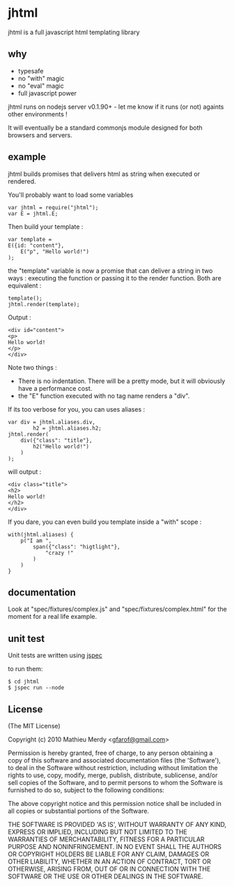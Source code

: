 
# jhtml

jhtml is a full javascript html templating library

## why

- 	typesafe
- 	no "with" magic
- 	no "eval" magic
- 	full javascript power

jhtml runs on nodejs server v0.1.90+ - let me know if it runs (or not) againts other environments !

It will eventually be a standard commonjs module designed for both browsers and servers.

## example

jhtml builds promises that delivers html as string when executed or rendered.

You'll probably want to load some variables

	var jhtml = require("jhtml");
	var E = jhtml.E;

Then build your template :

	var template =
	E({id: "content"},
		E("p", "Hello world!")
	);

the "template" variable is now a promise that can deliver a string in two ways : executing the function or passing it to the render function. Both are equivalent :

	template();
	jhtml.render(template);

Output :

	<div id="content">
	<p>
	Hello world!
	</p>
	</div>

Note two things :

- There is no indentation. There will be a pretty mode, but it will obviously have a performance cost.
- the "E" function executed with no tag name renders a "div".

If its too verbose for you, you can uses aliases :

	var div = jhtml.aliases.div,
			h2 = jhtml.aliases.h2;
	jhtml.render(
		div({"class": "title"},
			h2("Hello world!")
		)
	);

will output :

	<div class="title">
	<h2>
	Hello world!
	</h2>
	</div>

If you dare, you can even build you template inside a "with" scope :

	with(jhtml.aliases) {
		p("I am ",
			span({"class": "higtlight"},
				"crazy !"
			)
		)
	}


## documentation

Look at "spec/fixtures/complex.js" and "spec/fixtures/complex.html" for the moment for a real life example.

## unit test

Unit tests are written using [jspec](http://github.com/visionmedia/jspec)

to run them:

	$ cd jhtml
	$ jspec run --node

## License 

(The MIT License)

Copyright (c) 2010 Mathieu Merdy &lt;gfarof@gmail.com&gt;

Permission is hereby granted, free of charge, to any person obtaining
a copy of this software and associated documentation files (the
'Software'), to deal in the Software without restriction, including
without limitation the rights to use, copy, modify, merge, publish,
distribute, sublicense, and/or sell copies of the Software, and to
permit persons to whom the Software is furnished to do so, subject to
the following conditions:

The above copyright notice and this permission notice shall be
included in all copies or substantial portions of the Software.

THE SOFTWARE IS PROVIDED 'AS IS', WITHOUT WARRANTY OF ANY KIND,
EXPRESS OR IMPLIED, INCLUDING BUT NOT LIMITED TO THE WARRANTIES OF
MERCHANTABILITY, FITNESS FOR A PARTICULAR PURPOSE AND NONINFRINGEMENT.
IN NO EVENT SHALL THE AUTHORS OR COPYRIGHT HOLDERS BE LIABLE FOR ANY
CLAIM, DAMAGES OR OTHER LIABILITY, WHETHER IN AN ACTION OF CONTRACT,
TORT OR OTHERWISE, ARISING FROM, OUT OF OR IN CONNECTION WITH THE
SOFTWARE OR THE USE OR OTHER DEALINGS IN THE SOFTWARE.